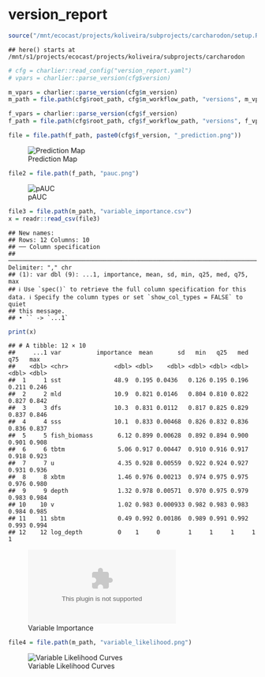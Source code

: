 version_report
================

``` r
source("/mnt/ecocast/projects/koliveira/subprojects/carcharodon/setup.R")
```

    ## here() starts at /mnt/s1/projects/ecocast/projects/koliveira/subprojects/carcharodon

``` r
# cfg = charlier::read_config("version_report.yaml")
# vpars = charlier::parse_version(cfg$version)

m_vpars = charlier::parse_version(cfg$m_version)
m_path = file.path(cfg$root_path, cfg$m_workflow_path, "versions", m_vpars[["major"]], m_vpars[["minor"]], cfg$m_version)

f_vpars = charlier::parse_version(cfg$f_version)
f_path = file.path(cfg$root_path, cfg$f_workflow_path, "versions", f_vpars[["major"]], f_vpars[["minor"]], cfg$f_version)
```

``` r
file = file.path(f_path, paste0(cfg$f_version, "_prediction.png"))
```

<figure>
<img
src="/mnt/s1/projects/ecocast/projects/koliveira/subprojects/carcharodon/workflows/forecast_workflow/versions/v01/0002/v01.0002.05/v01.0002.05_prediction.png"
alt="Prediction Map" />
<figcaption aria-hidden="true">Prediction Map</figcaption>
</figure>

``` r
file2 = file.path(f_path, "pauc.png")
```

<figure>
<img
src="/mnt/s1/projects/ecocast/projects/koliveira/subprojects/carcharodon/workflows/forecast_workflow/versions/v01/0002/v01.0002.05/pauc.png"
alt="pAUC" />
<figcaption aria-hidden="true">pAUC</figcaption>
</figure>

``` r
file3 = file.path(m_path, "variable_importance.csv")
x = readr::read_csv(file3)
```

    ## New names:
    ## Rows: 12 Columns: 10
    ## ── Column specification
    ## ──────────────────────────────────────────────────────────────────────────────────────────────────────────────────────── Delimiter: "," chr
    ## (1): var dbl (9): ...1, importance, mean, sd, min, q25, med, q75, max
    ## ℹ Use `spec()` to retrieve the full column specification for this data. ℹ Specify the column types or set `show_col_types = FALSE` to quiet
    ## this message.
    ## • `` -> `...1`

``` r
print(x)
```

    ## # A tibble: 12 × 10
    ##     ...1 var          importance  mean       sd   min   q25   med   q75   max
    ##    <dbl> <chr>             <dbl> <dbl>    <dbl> <dbl> <dbl> <dbl> <dbl> <dbl>
    ##  1     1 sst               48.9  0.195 0.0436   0.126 0.195 0.196 0.211 0.246
    ##  2     2 mld               10.9  0.821 0.0146   0.804 0.810 0.822 0.827 0.842
    ##  3     3 dfs               10.3  0.831 0.0112   0.817 0.825 0.829 0.837 0.846
    ##  4     4 sss               10.1  0.833 0.00468  0.826 0.832 0.836 0.836 0.837
    ##  5     5 fish_biomass       6.12 0.899 0.00628  0.892 0.894 0.900 0.901 0.908
    ##  6     6 tbtm               5.06 0.917 0.00447  0.910 0.916 0.917 0.918 0.923
    ##  7     7 u                  4.35 0.928 0.00559  0.922 0.924 0.927 0.931 0.936
    ##  8     8 xbtm               1.46 0.976 0.00213  0.974 0.975 0.975 0.976 0.980
    ##  9     9 depth              1.32 0.978 0.00571  0.970 0.975 0.979 0.983 0.984
    ## 10    10 v                  1.02 0.983 0.000933 0.982 0.983 0.983 0.984 0.985
    ## 11    11 sbtm               0.49 0.992 0.00186  0.989 0.991 0.992 0.993 0.994
    ## 12    12 log_depth          0    1     0        1     1     1     1     1

<figure>
<embed
src="/mnt/s1/projects/ecocast/projects/koliveira/subprojects/carcharodon/workflows/modeling_workflow/versions/v01/000/v01.000.05/variable_importance.csv" />
<figcaption aria-hidden="true">Variable Importance</figcaption>
</figure>

``` r
file4 = file.path(m_path, "variable_likelihood.png")
```

<figure>
<img
src="/mnt/s1/projects/ecocast/projects/koliveira/subprojects/carcharodon/workflows/modeling_workflow/versions/v01/000/v01.000.05/variable_likelihood.png"
alt="Variable Likelihood Curves" />
<figcaption aria-hidden="true">Variable Likelihood Curves</figcaption>
</figure>

